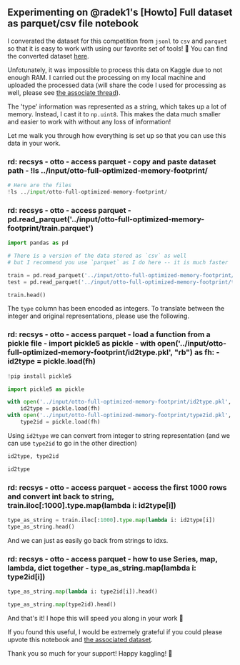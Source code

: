 ## Experimenting on @radek1's [Howto] Full dataset as parquet/csv file notebook

I converated the dataset for this competition from `jsonl` to `csv` and `parquet` so that it is easy to work with using our favorite set of tools! 🙂 You can find the converted dataset [here](https://www.kaggle.com/datasets/radek1/otto-full-optimized-memory-footprint).

Unfotunately, it was impossible to process this data on Kaggle due to not enough RAM. I carried out the processing on my local machine and uploaded the processed data (will share the code I used for processing as well, please see [the associate thread](https://www.kaggle.com/competitions/otto-recommender-system/discussion/363843)).

The 'type' information was represented as a string, which takes up a lot of memory. Instead, I cast it to `np.uint8`. This makes the data much smaller and easier to work with without any loss of information!

Let me walk you through how everything is set up so that you can use this data in your work.

### rd: recsys - otto - access parquet - copy and paste dataset path - !ls ../input/otto-full-optimized-memory-footprint/


```python
# Here are the files
!ls ../input/otto-full-optimized-memory-footprint/
```

### rd: recsys - otto - access parquet - pd.read_parquet('../input/otto-full-optimized-memory-footprint/train.parquet')


```python
import pandas as pd

# There is a version of the data stored as `csv` as well
# but I recommend you use `parquet` as I do here -- it is much faster

train = pd.read_parquet('../input/otto-full-optimized-memory-footprint/train.parquet')
test = pd.read_parquet('../input/otto-full-optimized-memory-footprint/test.parquet')
```


```python
train.head()
```

The `type` column has been encoded as integers. To translate between the integer and original representations, please use the following.

### rd: recsys - otto - access parquet - load a function from a pickle file - import pickle5 as pickle - with open('../input/otto-full-optimized-memory-footprint/id2type.pkl', "rb") as fh: - id2type = pickle.load(fh)


```python
!pip install pickle5

import pickle5 as pickle

with open('../input/otto-full-optimized-memory-footprint/id2type.pkl', "rb") as fh:
    id2type = pickle.load(fh)
with open('../input/otto-full-optimized-memory-footprint/type2id.pkl', "rb") as fh:
    type2id = pickle.load(fh)
```

Using `id2type` we can convert from integer to string representation (and we can use `type2id` to go in the other direction)


```python
id2type, type2id
```


```python
id2type
```

### rd: recsys - otto - access parquet - access the first 1000 rows and convert int back to string, train.iloc[:1000].type.map(lambda i: id2type[i])


```python
type_as_string = train.iloc[:1000].type.map(lambda i: id2type[i])
type_as_string.head()
```

And we can just as easily go back from strings to idxs.

### rd: recsys - otto - access parquet - how to use Series, map, lambda, dict together - type_as_string.map(lambda i: type2id[i])


```python
type_as_string.map(lambda i: type2id[i]).head()
```


```python
type_as_string.map(type2id).head()
```

And that's it! I hope this will speed you along in your work 🙂

If you found this useful, I would be extremely grateful if you could please upvote this notebook and [the associated dataset](https://www.kaggle.com/datasets/radek1/otto-full-optimized-memory-footprint).

Thank you so much for your support! Happy kaggling! 🥳

